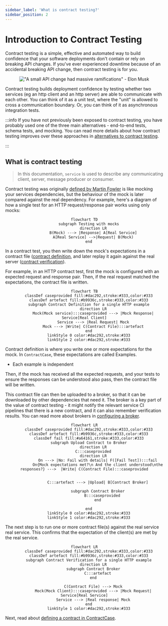 ```yaml
---
sidebar_label: 'What is contract testing?'
sidebar_position: 2
---
```


# Introduction to Contract Testing

Contract testing is a simple, effective and automated way to build confidence
that your software deployments don't contain or rely on breaking API changes. If
you've ever experienced downtime because of an accidental breaking API change,
then contract testing is for you.

<span align="center">

!["A small API change had massive ramifications" - Elon Musk](/assets/motivating-tweet-small.jpg)

</span>

Contract testing builds deployment confidence by testing whether two services (eg an http client and an http server) are able to
communicate with each other. You can think of it as a unit test, where the
"unit" is allowed to cross a communication boundary. Or, you can think of it as asynchronous integration tests.


:::info
If you have not previously been exposed to contract testing, you have probably
used one of the three main alternatives - end-to-end tests, schema tests, and
mocking. You can read more details about how contract testing improves over these approaches in [alternatives to contract testing](./Alternatives).

:::

## What is contract testing

> In this documentation, `service` is used to describe any communicating client, server, message producer or consumer.

Contract testing was originally [defined by Martin
Fowler](https://martinfowler.com/bliki/ContractTest.html) is like mocking your
services dependencies, but the behaviour of the mock is later compared against
the real dependency. For example, here's a diagram of how a single test for an HTTP
request/response pair works using only mocks:

<span align="center">

```mermaid
flowchart TD
    subgraph Testing with mocks
        direction LR
        B(Mock) ---> |Response| A[Real Service]
        A[Real Service] -->|Request| B(Mock)
    end
```

</span>

In a contract test, you then write down the mock's expectations in a contract file ([contract definition](./defining-contracts), and later replay it again against the real server ([contract verification](./verifying-contracts)).

For example, in an HTTP contract test, first the mock is configured with an
expected request and response pair. Then, if the real request matched the
expectations, the contract file is written.

<span align="center">

```mermaid
flowchart TB
    classDef caseprovided fill:#dac292,stroke:#333,color:#333
    classDef artefact fill:#b9936c,stroke:#333,color:#333
    subgraph Contract Definition for a single HTTP example
        direction LR
        Mock(Mock service):::caseprovided ---> |Mock Response| Service[Real Client]
        Service ---> |Real Request| Mock
        Mock ---> |Write| C(Contract File):::artefact
    end
    linkStyle 0 color:#dac292,stroke:#333
    linkStyle 2 color:#dac292,stroke:#333
```

</span>

Contract definition is where you write one or more expectations for the mock. In `ContractCase`, these expectations are called Examples.

- Each example is independent

Then, if the mock has received all the expected requests, and your tests to ensure
the responses can be understood also pass, then the contract file will be
written.

This contract file can then be uploaded to a broker, so that it can be
downloaded by other dependencies that need it. The broker is a key part of the value of contract testing - it might notify the
relevant service CI pipelines that there is a new contract, and it can also remember verification results. You can read more about brokers in [configuring a broker](./defining-contracts/brokers).

<span align="center">

```mermaid
flowchart LR
    classDef caseprovided fill:#dac292,stroke:#333,color:#333
    classDef artefact fill:#b9936c,stroke:#333,color:#333
    classDef fail fill:#a64161,stroke:#333,color:#333
    subgraph Upload Contract to Broker
        direction LR
        C:::caseprovided
        direction LR
            On ---> |No: Fail with details| F([Fail Test]):::fail
            On{Mock expectations met?\n And the client understood\nthe responses?} --->  |Write| C(Contract File):::caseprovided


            C:::artefact ---> |Upload| B[Contract Broker]

            subgraph Contract Broker
                B:::caseprovided
            end

    end
    linkStyle 0 color:#dac292,stroke:#333
    linkStyle 1 color:#dac292,stroke:#333
```

</span>

The next step is to run one or more contract file(s) against the real service
real service. This confirms that the expectation of the client(s) are met by the real service.

<span align="center">

```mermaid
flowchart LR
    classDef caseprovided fill:#dac292,stroke:#333,color:#333
    classDef artefact fill:#b9936c,stroke:#333,color:#333
    subgraph Contract Verification for a single HTTP example
        direction LR
        subgraph Contract Broker
            C:::artefact
        end

        C(Contract File) ---> Mock
        Mock(Mock Client):::caseprovided ---> |Mock Request| Service[Real Service]
        Service ---> |Real response| Mock
    end
    linkStyle 1 color:#dac292,stroke:#333
```

</span>

Next, read about [defining a contract in ContractCase](./defining-contracts).

<!--- cspell:dictionaries !html --->
